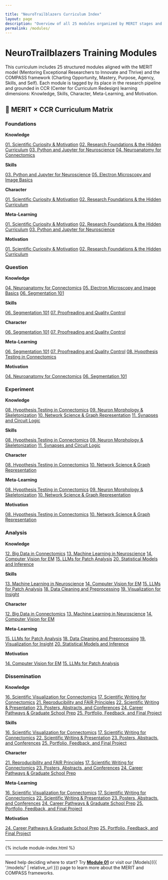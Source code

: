```yaml
---

title: "NeuroTrailblazers Curriculum Index"
layout: page
description: "Overview of all 25 modules organized by MERIT stages and CCR dimensions"
permalink: /modules/
---
```


# NeuroTrailblazers Training Modules

This curriculum includes 25 structured modules aligned with the MERIT model (Mentoring Exceptional Researchers to Innovate and Thrive) and the COMPASS framework (Charting Opportunity, Mastery, Purpose, Agency, Skills, and Self). Each module is tagged by its place in the research pipeline and grounded in CCR (Center for Curriculum Redesign) learning dimensions: Knowledge, Skills, Character, Meta-Learning, and Motivation.

## 🧠 MERIT × CCR Curriculum Matrix

<div class="merit-matrix">
  <div class="merit-card">
    <h3>Foundations</h3>
    <p><strong>Knowledge</strong></p>
    <div class="module-subcards">
      <a href="module01/" class="module-subcard">01. Scientific Curiosity & Motivation</a>
      <a href="module02/" class="module-subcard">02. Research Foundations & the Hidden Curriculum</a>
      <a href="module03/" class="module-subcard">03. Python and Jupyter for Neuroscience</a>
      <a href="module04/" class="module-subcard">04. Neuroanatomy for Connectomics</a>
    </div>
    <p><strong>Skills</strong></p>
    <div class="module-subcards">
      <a href="module03/" class="module-subcard">03. Python and Jupyter for Neuroscience</a>
      <a href="module05/" class="module-subcard">05. Electron Microscopy and Image Basics</a>
    </div>
    <p><strong>Character</strong></p>
    <div class="module-subcards">
      <a href="module01/" class="module-subcard">01. Scientific Curiosity & Motivation</a>
      <a href="module02/" class="module-subcard">02. Research Foundations & the Hidden Curriculum</a>
    </div>
    <p><strong>Meta-Learning</strong></p>
    <div class="module-subcards">
      <a href="module01/" class="module-subcard">01. Scientific Curiosity & Motivation</a>
      <a href="module02/" class="module-subcard">02. Research Foundations & the Hidden Curriculum</a>
      <a href="module03/" class="module-subcard">03. Python and Jupyter for Neuroscience</a>
    </div>
    <p><strong>Motivation</strong></p>
    <div class="module-subcards">
      <a href="module01/" class="module-subcard">01. Scientific Curiosity & Motivation</a>
      <a href="module02/" class="module-subcard">02. Research Foundations & the Hidden Curriculum</a>
    </div>
  </div>

  <div class="merit-card">
    <h3>Question</h3>
    <p><strong>Knowledge</strong></p>
    <div class="module-subcards">
      <a href="module04/" class="module-subcard">04. Neuroanatomy for Connectomics</a>
      <a href="module05/" class="module-subcard">05. Electron Microscopy and Image Basics</a>
      <a href="module06/" class="module-subcard">06. Segmentation 101</a>
    </div>
    <p><strong>Skills</strong></p>
    <div class="module-subcards">
      <a href="module06/" class="module-subcard">06. Segmentation 101</a>
      <a href="module07/" class="module-subcard">07. Proofreading and Quality Control</a>
    </div>
    <p><strong>Character</strong></p>
    <div class="module-subcards">
      <a href="module06/" class="module-subcard">06. Segmentation 101</a>
      <a href="module07/" class="module-subcard">07. Proofreading and Quality Control</a>
    </div>
    <p><strong>Meta-Learning</strong></p>
    <div class="module-subcards">
      <a href="module06/" class="module-subcard">06. Segmentation 101</a>
      <a href="module07/" class="module-subcard">07. Proofreading and Quality Control</a>
      <a href="module08/" class="module-subcard">08. Hypothesis Testing in Connectomics</a>
    </div>
    <p><strong>Motivation</strong></p>
    <div class="module-subcards">
      <a href="module04/" class="module-subcard">04. Neuroanatomy for Connectomics</a>
      <a href="module06/" class="module-subcard">06. Segmentation 101</a>
    </div>
  </div>

  <div class="merit-card">
    <h3>Experiment</h3>
    <p><strong>Knowledge</strong></p>
    <div class="module-subcards">
      <a href="module08/" class="module-subcard">08. Hypothesis Testing in Connectomics</a>
      <a href="module09/" class="module-subcard">09. Neuron Morphology & Skeletonization</a>
      <a href="module10/" class="module-subcard">10. Network Science & Graph Representation</a>
      <a href="module11/" class="module-subcard">11. Synapses and Circuit Logic</a>
    </div>
    <p><strong>Skills</strong></p>
    <div class="module-subcards">
      <a href="module08/" class="module-subcard">08. Hypothesis Testing in Connectomics</a>
      <a href="module09/" class="module-subcard">09. Neuron Morphology & Skeletonization</a>
      <a href="module11/" class="module-subcard">11. Synapses and Circuit Logic</a>
    </div>
    <p><strong>Character</strong></p>
    <div class="module-subcards">
      <a href="module08/" class="module-subcard">08. Hypothesis Testing in Connectomics</a>
      <a href="module10/" class="module-subcard">10. Network Science & Graph Representation</a>
    </div>
    <p><strong>Meta-Learning</strong></p>
    <div class="module-subcards">
      <a href="module08/" class="module-subcard">08. Hypothesis Testing in Connectomics</a>
      <a href="module09/" class="module-subcard">09. Neuron Morphology & Skeletonization</a>
      <a href="module10/" class="module-subcard">10. Network Science & Graph Representation</a>
    </div>
    <p><strong>Motivation</strong></p>
    <div class="module-subcards">
      <a href="module08/" class="module-subcard">08. Hypothesis Testing in Connectomics</a>
      <a href="module10/" class="module-subcard">10. Network Science & Graph Representation</a>
    </div>
  </div>

  <div class="merit-card">
    <h3>Analysis</h3>
    <p><strong>Knowledge</strong></p>
    <div class="module-subcards">
      <a href="module12/" class="module-subcard">12. Big Data in Connectomics</a>
      <a href="module13/" class="module-subcard">13. Machine Learning in Neuroscience</a>
      <a href="module14/" class="module-subcard">14. Computer Vision for EM</a>
      <a href="module15/" class="module-subcard">15. LLMs for Patch Analysis</a>
      <a href="module20/" class="module-subcard">20. Statistical Models and Inference</a>
    </div>
    <p><strong>Skills</strong></p>
    <div class="module-subcards">
      <a href="module13/" class="module-subcard">13. Machine Learning in Neuroscience</a>
      <a href="module14/" class="module-subcard">14. Computer Vision for EM</a>
      <a href="module15/" class="module-subcard">15. LLMs for Patch Analysis</a>
      <a href="module18/" class="module-subcard">18. Data Cleaning and Preprocessing</a>
      <a href="module19/" class="module-subcard">19. Visualization for Insight</a>
    </div>
    <p><strong>Character</strong></p>
    <div class="module-subcards">
      <a href="module12/" class="module-subcard">12. Big Data in Connectomics</a>
      <a href="module13/" class="module-subcard">13. Machine Learning in Neuroscience</a>
      <a href="module14/" class="module-subcard">14. Computer Vision for EM</a>
    </div>
    <p><strong>Meta-Learning</strong></p>
    <div class="module-subcards">
      <a href="module15/" class="module-subcard">15. LLMs for Patch Analysis</a>
      <a href="module18/" class="module-subcard">18. Data Cleaning and Preprocessing</a>
      <a href="module19/" class="module-subcard">19. Visualization for Insight</a>
      <a href="module20/" class="module-subcard">20. Statistical Models and Inference</a>
    </div>
    <p><strong>Motivation</strong></p>
    <div class="module-subcards">
      <a href="module14/" class="module-subcard">14. Computer Vision for EM</a>
      <a href="module15/" class="module-subcard">15. LLMs for Patch Analysis</a>
    </div>
  </div>

  <div class="merit-card">
    <h3>Dissemination</h3>
    <p><strong>Knowledge</strong></p>
    <div class="module-subcards">
      <a href="module16/" class="module-subcard">16. Scientific Visualization for Connectomics</a>
      <a href="module17/" class="module-subcard">17. Scientific Writing for Connectomics</a>
      <a href="module21/" class="module-subcard">21. Reproducibility and FAIR Principles</a>
      <a href="module22/" class="module-subcard">22. Scientific Writing & Presentation</a>
      <a href="module23/" class="module-subcard">23. Posters, Abstracts, and Conferences</a>
      <a href="module24/" class="module-subcard">24. Career Pathways & Graduate School Prep</a>
      <a href="module25/" class="module-subcard">25. Portfolio, Feedback, and Final Project</a>
    </div>
    <p><strong>Skills</strong></p>
    <div class="module-subcards">
      <a href="module16/" class="module-subcard">16. Scientific Visualization for Connectomics</a>
      <a href="module17/" class="module-subcard">17. Scientific Writing for Connectomics</a>
      <a href="module22/" class="module-subcard">22. Scientific Writing & Presentation</a>
      <a href="module23/" class="module-subcard">23. Posters, Abstracts, and Conferences</a>
      <a href="module25/" class="module-subcard">25. Portfolio, Feedback, and Final Project</a>
    </div>
    <p><strong>Character</strong></p>
    <div class="module-subcards">
      <a href="module21/" class="module-subcard">21. Reproducibility and FAIR Principles</a>
      <a href="module17/" class="module-subcard">17. Scientific Writing for Connectomics</a>
      <a href="module23/" class="module-subcard">23. Posters, Abstracts, and Conferences</a>
      <a href="module24/" class="module-subcard">24. Career Pathways & Graduate School Prep</a>
    </div>
    <p><strong>Meta-Learning</strong></p>
    <div class="module-subcards">
      <a href="module16/" class="module-subcard">16. Scientific Visualization for Connectomics</a>
      <a href="module17/" class="module-subcard">17. Scientific Writing for Connectomics</a>
      <a href="module22/" class="module-subcard">22. Scientific Writing & Presentation</a>
      <a href="module23/" class="module-subcard">23. Posters, Abstracts, and Conferences</a>
      <a href="module24/" class="module-subcard">24. Career Pathways & Graduate School Prep</a>
      <a href="module25/" class="module-subcard">25. Portfolio, Feedback, and Final Project</a>
    </div>
    <p><strong>Motivation</strong></p>
    <div class="module-subcards">
      <a href="module24/" class="module-subcard">24. Career Pathways & Graduate School Prep</a>
      <a href="module25/" class="module-subcard">25. Portfolio, Feedback, and Final Project</a>
    </div>
  </div>
</div>

---

{% include module-index.html %}

---

Need help deciding where to start? Try **[Module 01](module01/)** or visit our [Models]({{ '/models/' | relative_url }}) page to learn more about the MERIT and COMPASS frameworks.

